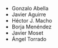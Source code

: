 * Gonzalo Abella
* Javier Aguirre
* Héctor J. Macho
* Borja Menéndez
* Javier Moset
* Ángel Torrado

